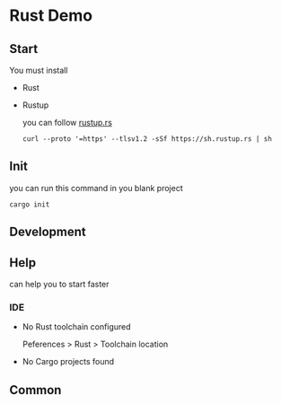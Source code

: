 

# Rust Demo

## Start 

You must install

- Rust

- Rustup

  you can follow [rustup.rs](https://rustup.rs/)

  ```
  curl --proto '=https' --tlsv1.2 -sSf https://sh.rustup.rs | sh
  ```



## Init

you can run this command in you blank project

```
cargo init
```





## Development





## Help

can help you to start faster

### IDE

- No Rust toolchain configured

  Peferences > Rust > Toolchain location

- No Cargo projects found

  

## Common



